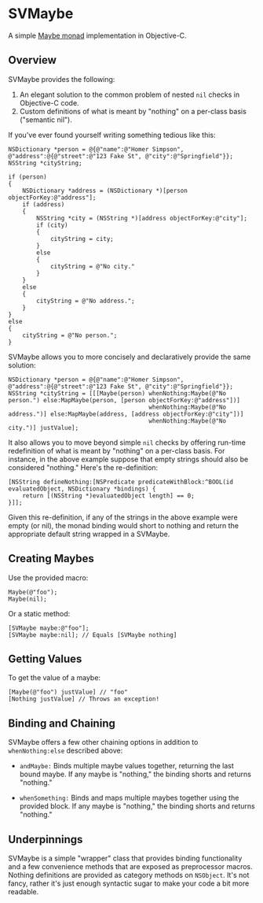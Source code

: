SVMaybe
=======

A simple [Maybe monad](http://en.wikipedia.org/wiki/Monad_(functional_programming)#The_Maybe_monad) implementation in Objective-C.

Overview
--------

SVMaybe provides the following:

1. An elegant solution to the common problem of nested ```nil``` checks in Objective-C code.
2. Custom definitions of what is meant by "nothing" on a per-class basis ("semantic nil").

If you've ever found yourself writing something tedious like this:

```objc
NSDictionary *person = @{@"name":@"Homer Simpson", @"address":@{@"street":@"123 Fake St", @"city":@"Springfield"}};
NSString *cityString;

if (person)
{
    NSDictionary *address = (NSDictionary *)[person objectForKey:@"address"];
    if (address)
    {
        NSString *city = (NSString *)[address objectForKey:@"city"];
        if (city)
        {
            cityString = city;
        }
        else
        {
            cityString = @"No city."
        }
    }
    else
    {
        cityString = @"No address.";
    }
}
else
{
    cityString = @"No person.";
}
```
    
SVMaybe allows you to more concisely and declaratively provide the same solution:

```objc
NSDictionary *person = @{@"name":@"Homer Simpson", @"address":@{@"street":@"123 Fake St", @"city":@"Springfield"}};
NSString *cityString = [[[Maybe(person) whenNothing:Maybe(@"No person.") else:MapMaybe(person, [person objectForKey:@"address"])]
                                        whenNothing:Maybe(@"No address.")] else:MapMaybe(address, [address objectForKey:@"city"])]
                                        whenNothing:Maybe(@"No city.")] justValue];
```

It also allows you to move beyond simple ```nil``` checks by offering run-time redefinition of what is meant by "nothing" on a per-class basis. For instance, in the above example suppose that empty strings should also be considered "nothing." Here's the re-definition:

```objc
[NSString defineNothing:[NSPredicate predicateWithBlock:^BOOL(id evaluatedObject, NSDictionary *bindings) {
    return [(NSString *)evaluatedObject length] == 0;
}]];
```

Given this re-definition, if any of the strings in the above example were empty (or nil), the monad binding would short to nothing and return the appropriate default string wrapped in a SVMaybe.

Creating Maybes
---------------

Use the provided macro:

```objc
Maybe(@"foo");
Maybe(nil);
```

Or a static method:

```objc
[SVMaybe maybe:@"foo"];
[SVMaybe maybe:nil]; // Equals [SVMaybe nothing]
```

Getting Values
--------------

To get the value of a maybe:

```objc
[Maybe(@"foo") justValue] // "foo"
[Nothing justValue] // Throws an exception!
```

Binding and Chaining
--------------------

SVMaybe offers a few other chaining options in addition to ```whenNothing:else``` described above:

* ```andMaybe:``` Binds multiple maybe values together, returning the last bound maybe. If any maybe is "nothing," the binding shorts and returns "nothing."

* ```whenSomething:``` Binds and maps multiple maybes together using the provided block. If any maybe is "nothing," the binding shorts and returns "nothing."

Underpinnings
-------------

SVMaybe is a simple "wrapper" class that provides binding functionality and a few convenience methods that are exposed as preprocessor macros. Nothing definitions are provided as category methods on ```NSObject```. It's not fancy, rather it's just enough syntactic sugar to make your code a bit more readable.
